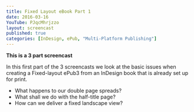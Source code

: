 ```yaml
---
title: Fixed Layout eBook Part 1
date: 2016-03-16
YouTube: PJqcMhrjzzo
layout: screencast
published: true
categories: [InDesign, ePub, "Multi-Platform Publishing"]
---
```

**This is a 3 part screencast**

In this first part of the 3 screencasts we look at the basic issues when creating a Fixed-layout ePub3 from an InDesign book that is already set up for print.

- What happens to our double page spreads?
- What shall we do with the half-title page?
- How can we deliver a fixed landscape view?
